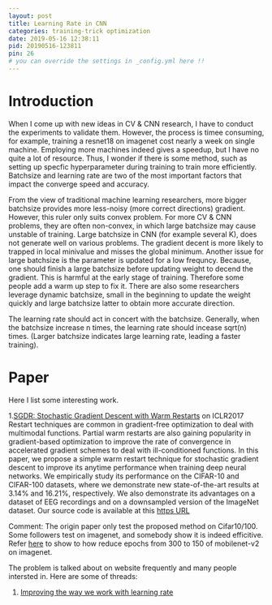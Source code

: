 ```yaml
---
layout: post
title: Learning Rate in CNN
categories: training-trick optimization
date: 2019-05-16 12:38:11
pid: 20190516-123811
pin: 26
# you can override the settings in _config.yml here !!
---
```


# Introduction
When I come up with new ideas in CV & CNN research, I have to conduct the experiments to validate them. However, the process is timee consuming, for example, training a resnet18 on imagenet cost nearly a week on single machine. Employing more machines indeed gives a speedup, but I have no quite a lot of resource. Thus, I wonder if there is some method, such as setting up specfic hyperparameter during training to train more efficiently. Batchsize and learning rate are two of the most important factors that impact the converge speed and accuracy. 

From the view of traditional machine learning researchers, more bigger batchsize provides more less-noisy (more correct directions) gradient. However, this ruler only suits convex problem. For more CV & CNN problems, they are often non-convex, in which large batchsize may cause unstable of training. Large batchsize in CNN (for example several K), does not generate well on various problems. The gradient decent is more likely to trapped in local minivalue and misses the global minimum. Another issue for large batchsize is the parameter is updated for a low frequncy. Because, one should finish a large batchsize before updating weight to decend the gradient. This is harmful at the early stage of training. Therefore some people add a warm up step to fix it. There are also some researchers leverage dynamic batchsize, small in the beginning to update the weight quickly and large batchsize latter to obtain more accurate direction.

The learning rate should act in concert with the batchsize. Generally, when the batchsize increase n times, the learning rate should incease sqrt(n) times. (Larger batchsize indicates large learning rate, leading a faster training).

# Paper

Here I list some interesting work.

1.[SGDR: Stochastic Gradient Descent with Warm Restarts](https://arxiv.org/abs/1608.03983) on ICLR2017
Restart techniques are common in gradient-free optimization to deal with multimodal functions. Partial warm restarts are also gaining popularity in gradient-based optimization to improve the rate of convergence in accelerated gradient schemes to deal with ill-conditioned functions. In this paper, we propose a simple warm restart technique for stochastic gradient descent to improve its anytime performance when training deep neural networks. We empirically study its performance on the CIFAR-10 and CIFAR-100 datasets, where we demonstrate new state-of-the-art results at 3.14% and 16.21%, respectively. We also demonstrate its advantages on a dataset of EEG recordings and on a downsampled version of the ImageNet dataset. Our source code is available at this [https URL](https://github.com/loshchil/SGDR)

Comment:
The origin paper only test the proposed method on Cifar10/100. Some followers test on imagenet, and somebody show it is indeed efficitive. Refer [here](https://github.com/tonylins/pytorch-mobilenet-v2/issues/1#issuecomment-491647024) to show to how reduce epochs from 300 to 150 of mobilenet-v2 on imagenet.


The problem is talked about on website frequently and many people intersted in. Here are some of threads:
1. [Improving the way we work with learning rate](https://techburst.io/improving-the-way-we-work-with-learning-rate-5e99554f163b)



